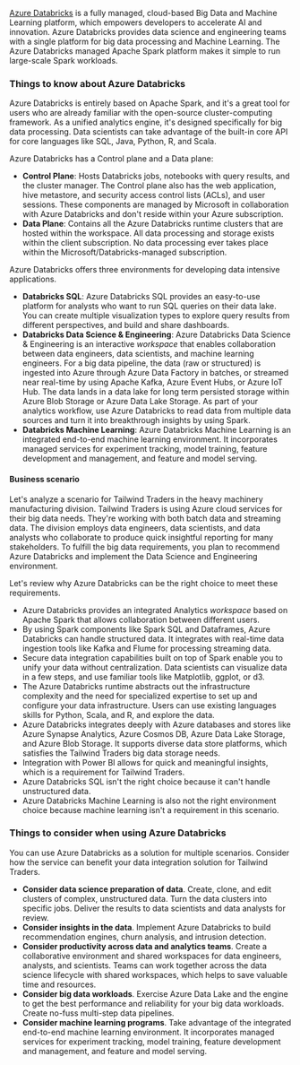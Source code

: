 
[Azure Databricks](https://learn.microsoft.com/en-us/azure/databricks/introduction/) is a fully managed, cloud-based Big Data and Machine Learning platform, which empowers developers to accelerate AI and innovation. Azure Databricks provides data science and engineering teams with a single platform for big data processing and Machine Learning. The Azure Databricks managed Apache Spark platform makes it simple to run large-scale Spark workloads.

### Things to know about Azure Databricks

Azure Databricks is entirely based on Apache Spark, and it's a great tool for users who are already familiar with the open-source cluster-computing framework. As a unified analytics engine, it's designed specifically for big data processing. Data scientists can take advantage of the built-in core API for core languages like SQL, Java, Python, R, and Scala.

Azure Databricks has a Control plane and a Data plane:

- **Control Plane**: Hosts Databricks jobs, notebooks with query results, and the cluster manager. The Control plane also has the web application, hive metastore, and security access control lists (ACLs), and user sessions. These components are managed by Microsoft in collaboration with Azure Databricks and don't reside within your Azure subscription.
- **Data Plane**: Contains all the Azure Databricks runtime clusters that are hosted within the workspace. All data processing and storage exists within the client subscription. No data processing ever takes place within the Microsoft/Databricks-managed subscription.

Azure Databricks offers three environments for developing data intensive applications.

- **Databricks SQL**: Azure Databricks SQL provides an easy-to-use platform for analysts who want to run SQL queries on their data lake. You can create multiple visualization types to explore query results from different perspectives, and build and share dashboards.
- **Databricks Data Science & Engineering**: Azure Databricks Data Science & Engineering is an interactive _workspace_ that enables collaboration between data engineers, data scientists, and machine learning engineers. For a big data pipeline, the data (raw or structured) is ingested into Azure through Azure Data Factory in batches, or streamed near real-time by using Apache Kafka, Azure Event Hubs, or Azure IoT Hub. The data lands in a data lake for long term persisted storage within Azure Blob Storage or Azure Data Lake Storage. As part of your analytics workflow, use Azure Databricks to read data from multiple data sources and turn it into breakthrough insights by using Spark.
- **Databricks Machine Learning**: Azure Databricks Machine Learning is an integrated end-to-end machine learning environment. It incorporates managed services for experiment tracking, model training, feature development and management, and feature and model serving.

#### Business scenario

Let's analyze a scenario for Tailwind Traders in the heavy machinery manufacturing division. Tailwind Traders is using Azure cloud services for their big data needs. They're working with both batch data and streaming data. The division employs data engineers, data scientists, and data analysts who collaborate to produce quick insightful reporting for many stakeholders. To fulfill the big data requirements, you plan to recommend Azure Databricks and implement the Data Science and Engineering environment.

Let's review why Azure Databricks can be the right choice to meet these requirements.

- Azure Databricks provides an integrated Analytics _workspace_ based on Apache Spark that allows collaboration between different users.
- By using Spark components like Spark SQL and Dataframes, Azure Databricks can handle structured data. It integrates with real-time data ingestion tools like Kafka and Flume for processing streaming data.
- Secure data integration capabilities built on top of Spark enable you to unify your data without centralization. Data scientists can visualize data in a few steps, and use familiar tools like Matplotlib, ggplot, or d3.
- The Azure Databricks runtime abstracts out the infrastructure complexity and the need for specialized expertise to set up and configure your data infrastructure. Users can use existing languages skills for Python, Scala, and R, and explore the data.
- Azure Databricks integrates deeply with Azure databases and stores like Azure Synapse Analytics, Azure Cosmos DB, Azure Data Lake Storage, and Azure Blob Storage. It supports diverse data store platforms, which satisfies the Tailwind Traders big data storage needs.
- Integration with Power BI allows for quick and meaningful insights, which is a requirement for Tailwind Traders.
- Azure Databricks SQL isn't the right choice because it can't handle unstructured data.
- Azure Databricks Machine Learning is also not the right environment choice because machine learning isn't a requirement in this scenario.

### Things to consider when using Azure Databricks

You can use Azure Databricks as a solution for multiple scenarios. Consider how the service can benefit your data integration solution for Tailwind Traders.

- **Consider data science preparation of data**. Create, clone, and edit clusters of complex, unstructured data. Turn the data clusters into specific jobs. Deliver the results to data scientists and data analysts for review.
- **Consider insights in the data**. Implement Azure Databricks to build recommendation engines, churn analysis, and intrusion detection.
- **Consider productivity across data and analytics teams**. Create a collaborative environment and shared workspaces for data engineers, analysts, and scientists. Teams can work together across the data science lifecycle with shared workspaces, which helps to save valuable time and resources.
- **Consider big data workloads**. Exercise Azure Data Lake and the engine to get the best performance and reliability for your big data workloads. Create no-fuss multi-step data pipelines.
- **Consider machine learning programs**. Take advantage of the integrated end-to-end machine learning environment. It incorporates managed services for experiment tracking, model training, feature development and management, and feature and model serving.